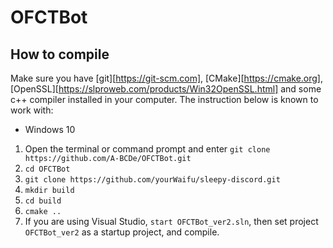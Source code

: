 # OFCTBot

## How to compile
Make sure you have [git][https://git-scm.com], [CMake][https://cmake.org], [OpenSSL][https://slproweb.com/products/Win32OpenSSL.html] and some c++ compiler installed in your computer. The instruction below is known to work with:
* Windows 10

1. Open the terminal or command prompt and enter `git clone https://github.com/A-BCDe/OFCTBot.git`
2. `cd OFCTBot`
3. `git clone https://github.com/yourWaifu/sleepy-discord.git`
4. `mkdir build`
5. `cd build`
6. `cmake ..`
7. If you are using Visual Studio, `start OFCTBot_ver2.sln`, then set project `OFCTBot_ver2` as a startup project, and compile.
